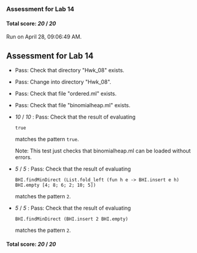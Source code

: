 ### Assessment for Lab 14

#### Total score: _20_ / _20_

Run on April 28, 09:06:49 AM.

## Assessment for Lab 14

+ Pass: Check that directory "Hwk_08" exists.

+ Pass: Change into directory "Hwk_08".

+ Pass: Check that file "ordered.ml" exists.

+ Pass: Check that file "binomialheap.ml" exists.

+  _10_ / _10_ : Pass: 
Check that the result of evaluating
   ```
   true
   ```
   matches the pattern `true`.

   Note: This test just checks that binomialheap.ml can be loaded without errors.




+  _5_ / _5_ : Pass: 
Check that the result of evaluating
   ```
   BHI.findMinDirect (List.fold_left (fun h e -> BHI.insert e h) BHI.empty [4; 8; 6; 2; 10; 5])
   ```
   matches the pattern `2`.

   




+  _5_ / _5_ : Pass: 
Check that the result of evaluating
   ```
   BHI.findMinDirect (BHI.insert 2 BHI.empty)
   ```
   matches the pattern `2`.

   




#### Total score: _20_ / _20_


